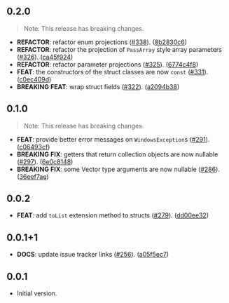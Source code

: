 ## 0.2.0

> Note: This release has breaking changes.

 - **REFACTOR**: refactor enum projections ([#338](https://github.com/dart-windows/dartwinrt/issues/338)). ([8b2830c6](https://github.com/dart-windows/dartwinrt/commit/8b2830c6c9ffcfe4e5ffe745d65820e33c08dc98))
 - **REFACTOR**: refactor the projection of `PassArray` style array parameters ([#326](https://github.com/dart-windows/dartwinrt/issues/326)). ([ca45f924](https://github.com/dart-windows/dartwinrt/commit/ca45f92440d371b65fbeaba5b36817c46d747b2f))
 - **REFACTOR**: refactor parameter projections ([#325](https://github.com/dart-windows/dartwinrt/issues/325)). ([6774c4f8](https://github.com/dart-windows/dartwinrt/commit/6774c4f8d1e79b886116d951bfe18718921f659d))
 - **FEAT**: the constructors of the struct classes are now `const` ([#331](https://github.com/dart-windows/dartwinrt/issues/331)). ([c0ec409d](https://github.com/dart-windows/dartwinrt/commit/c0ec409d973dd27601bbf3e09e900589043a495d))
 - **BREAKING** **FEAT**: wrap struct fields ([#322](https://github.com/dart-windows/dartwinrt/issues/322)). ([a2094b38](https://github.com/dart-windows/dartwinrt/commit/a2094b386af8660babd95435cb4328dff92d1b1c))

## 0.1.0

> Note: This release has breaking changes.

 - **FEAT**: provide better error messages on `WindowsException`s ([#291](https://github.com/dart-windows/dartwinrt/issues/291)). ([c06493cf](https://github.com/dart-windows/dartwinrt/commit/c06493cf014927c87b5e9783196754280f7815ef))
 - **BREAKING** **FIX**: getters that return collection objects are now nullable ([#297](https://github.com/dart-windows/dartwinrt/issues/297)). ([6e0c8148](https://github.com/dart-windows/dartwinrt/commit/6e0c8148bfc66fcdaee18c8a8c5a7623bc1154dd))
 - **BREAKING** **FIX**: some Vector type arguments are now nullable ([#286](https://github.com/dart-windows/dartwinrt/issues/286)). ([36eef7ae](https://github.com/dart-windows/dartwinrt/commit/36eef7ae3ca7321daecec59f60d071246c362f43))

## 0.0.2

 - **FEAT**: add `toList` extension method to structs ([#279](https://github.com/dart-windows/dartwinrt/issues/279)). ([dd00ee32](https://github.com/dart-windows/dartwinrt/commit/dd00ee32b03d10aa1dcf95805e821921c433a184))

## 0.0.1+1

 - **DOCS**: update issue tracker links ([#256](https://github.com/dart-windows/dartwinrt/issues/256)). ([a05f5ec7](https://github.com/dart-windows/dartwinrt/commit/a05f5ec70f5e71773f04d7021e1a84d932ca0c21))

## 0.0.1

- Initial version.
